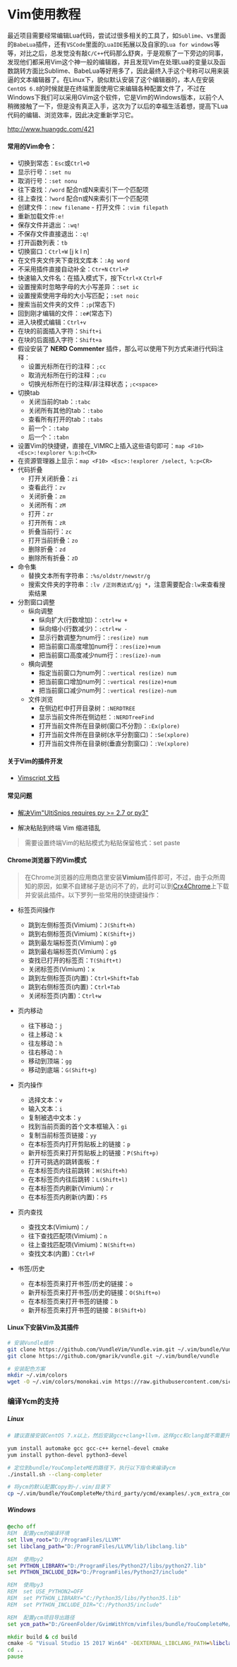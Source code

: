 # Vim使用教程

最近项目需要经常编辑Lua代码，尝试过很多相关的工具了，如`Sublime`、vs里面的`BabeLua`插件，还有`VSCode`里面的`LuaIDE`拓展以及自家的`Lua for windows`等等，对比之后，总发觉没有敲`C/C++`代码那么舒爽，于是观察了一下旁边的同事，发现他们都采用Vim这个神一般的编辑器，并且发现Vim在处理Lua的变量以及函数跳转方面比Sublime、BabeLua等好用多了，因此最终入手这个号称可以用来装逼的文本编辑器了。在Linux下，貌似默认安装了这个编辑器的，本人在安装`CentOS 6.8`的时候就是在终端里面使用它来编辑各种配置文件了，不过在Windows下我们可以采用GVim这个软件，它是Vim的Windows版本，以前个人稍微接触了一下，但是没有真正入手，这次为了以后的幸福生活着想，提高下Lua代码的编辑、浏览效率，因此决定重新学习它。

http://www.huangdc.com/421

#### 常用的Vim命令：
 - 切换到常态：`Esc`或`Ctrl+O`
 - 显示行号：`:set nu`
 - 取消行号：`:set nonu`
 - 往下查找：`/word` 配合n或N来索引下一个匹配项
 - 往上查找：`?word` 配合n或N来索引下一个匹配项
 - 创建文件：`:new filename` - 打开文件：`:vim filepath`
 - 重新加载文件`:e!`
 - 保存文件并退出：`:wq!`
 - 不保存文件直接退出：`:q!`
 - 打开函数列表：`tb`
 - 切换窗口：`Ctrl+W` [j k l n]
 - 在文件夹文件夹下查找文库本：`:Ag word`
 - 不采用插件直接自动补全：`Ctr+N` `Ctrl+P`
 - 快速输入文件名：在插入模式下，按下`Ctrl+X` `Ctrl+F`
 - 设置搜索时忽略字母的大小写差异：`:set ic`
 - 设置搜索使用字母的大小写匹配；`:set noic`
 - 搜索当前文件夹的文件：`;p`(常态下)
 - 回到刚才编辑的文件：`:e#`(常态下)
 - 进入块模式编辑：`Ctrl+v`
  - 在块的前面插入字符：`Shift+i`
  - 在块的后面插入字符：`Shift+a`
 - 假设安装了 **NERD Commenter** 插件，那么可以使用下列方式来进行代码注释：
   - 设置光标所在行的注释：`;cc`
   - 取消光标所在行的注释：`;cu`
   - 切换光标所在行的注释/非注释状态；`;c<space>`
 - 切换tab
   - 关闭当前的tab：`:tabc`
   - 关闭所有其他的tab：`:tabo`
   - 查看所有打开的tab：`:tabs`
   - 前一个：`:tabp`
   - 后一个：`:tabn`
 - 设置Vim的快捷键，直接在_VIMRC上插入这些语句即可：`map <F10> <Esc>:!explorer %:p:h<CR>`
 - 在资源管理器上显示：`map <F10> <Esc>:!explorer /select, %:p<CR>`
 - 代码折叠
   - 打开关闭折叠：`zi`
   - 查看此行：`zv`
   - 关闭折叠：`zm`
   - 关闭所有：`zM`
   - 打开：`zr`
   - 打开所有：`zR`
   - 折叠当前行：`zc`
   - 打开当前折叠：`zo`
   - 删除折叠：`zd`
   - 删除所有折叠：`zD`
 - 命令集
   - 替换文本所有字符串：`:%s/oldstr/newstr/g`
   - 搜索文件夹的字符串：`:lv /正则表达式/gj *`，注意需要配合`:lw`来查看搜索结果
 - 分割窗口调整
   - 纵向调整
     - 纵向扩大(行数增加)：`:ctrl+w +`
     - 纵向缩小(行数减少)：`:ctrl+w -` 
     - 显示行数调整为num行：`:res(ize) num`
     - 把当前窗口高度增加num行：`:res(ize)+num` 
     - 把当前窗口高度减少num行：`:res(ize)-num` 
   - 横向调整
     - 指定当前窗口为num列：`:vertical res(ize) num`
     - 把当前窗口增加num列：`:vertical res(ize)+num` 
     - 把当前窗口减少num列：`:vertical res(ize)-num` 
   - 文件浏览
     - 在侧边栏中打开目录树：`:NERDTREE`
     - 显示当前文件所在侧边栏：`:NERDTreeFind`
     - 打开当前文件所在目录树(窗口不分割)：`:Ex(plore)`
     - 打开当前文件所在目录树(水平分割窗口)：`:Se(xplore)`
     - 打开当前文件所在目录树(垂直分割窗口)：`:Ve(xplore)`
 
#### 关于Vim的插件开发
 - [Vimscript 文档](https://www.w3cschool.cn/vim/gsenvozt.html)

#### 常见问题
 - [解决Vim"UltiSnips requires py >= 2.7 or py3"](http://blog.csdn.net/demorngel/article/details/72353760)

 - 解决粘贴到终端 Vim 缩进错乱
  >需要设置终端Vim的粘贴模式为粘贴保留格式：set paste

#### Chrome浏览器下的Vim模式
>在Chrome浏览器的应用商店里安装**Vimium**插件即可，不过，由于众所周知的原因，如果不自建梯子是访问不了的，此时可以到[Crx4Chrome](https://www.crx4chrome.com/crx)上下载并安装此插件。以下罗列一些常用的快捷键操作：

 - 标签页间操作
   - 跳到左侧标签页(Vimium)：`J(Shift+h)`
   - 跳到右侧标签页(Vimium)：`K(Shift+j)`
   - 跳到最左端标签页(Vimium)：`g0`
   - 跳到最右端标签页(Vimium)：`g$`
   - 查找已打开的标签页：`T(Shift+t)`
   - 关闭标签页(Vimium)：`x`
   - 跳到左侧标签页(内置)：`Ctrl+Shift+Tab`
   - 跳到右侧标签页(内置)：`Ctrl+Tab`
   - 关闭标签页(内置)：`Ctrl+w`

 - 页内移动
   - 往下移动：`j`
   - 往上移动：`k`
   - 往左移动：`h`
   - 往右移动：`h`
   - 移动到顶端：`gg`
   - 移动到底端：`G(Shift+g)`

 - 页内操作
   - 选择文本：`v`
   - 输入文本：`i`
   - 复制被选中文本：`y`
   - 找到当前页面的首个文本框输入：`gi`
   - 复制当前标签页链接：`yy`
   - 在本标签页内打开剪贴板上的链接：`p`
   - 新开标签页来打开剪贴板上的链接：`P(Shift+p)`
   - 打开可挑选的跳转面板：`f`
   - 在本标签页内往前跳转：`H(Shift+h)`
   - 在本标签页内往后跳转：`L(Shift+l)`
   - 在本标签页内刷新(Vimium)：`r`
   - 在本标签页内刷新(内置)：`F5`

 - 页内查找
   - 查找文本(Vimium)：`/`
   - 往下查找匹配项(Vimium)：`n`
   - 往上查找匹配项(Vimium)：`N(Shift+n)`
   - 查找文本(内置)：`Ctrl+F`

 - 书签/历史
   - 在本标签页来打开书签/历史的链接：`o`
   - 新开标签页来打开书签/历史的链接：`O(Shift+o)`
   - 在本标签页来打开书签的链接：`b`
   - 新开标签页来打开书签的链接：`B(Shift+b)`

#### Linux下安装Vim及其插件
```sh
# 安装Vundle插件
git clone https://github.com/VundleVim/Vundle.vim.git ~/.vim/bundle/Vundle.vim
git clone https://github.com/gmarik/vundle.git ~/.vim/bundle/vundle
```

```sh
# 安装配色方案
mkdir ~/.vim/colors
wget -O ~/.vim/colors/monokai.vim https://raw.githubusercontent.com/sickill/vim-monokai/master/colors/monokai.vim
```

### 编译Ycm的支持

##### Linux
```sh
# 建议直接安装CentOS 7.x以上，然后安装gcc+clang+llvm，这样gcc和clang就不需要升级了

yum install automake gcc gcc-c++ kernel-devel cmake 
yum install python-devel python3-devel

# 定位到bundle/YouCompleteME的路径下，执行以下指令来编译ycm
./install.sh --clang-completer

# 将ycm的默认配置Copy到~/.vim/目录下
cp ~/.vim/bundle/YouCompleteMe/third_party/ycmd/examples/.ycm_extra_conf.py ~/.vim/
```

##### Windows
```bat
@echo off
REM  配置ycm的编译环境
set llvm_root="D:/ProgramFiles/LLVM"
set libclang_path="D:/ProgramFiles/LLVM/lib/libclang.lib"

REM  使用py2
set PYTHON_LIBRARY="D:/ProgramFiles/Python27/libs/python27.lib"
set PYTHON_INCLUDE_DIR="D:/ProgramFiles/Python27/include"

REM  使用py3
REM  set USE_PYTHON2=OFF
REM  set PYTHON_LIBRARY="C:/Python35/libs/Python35.lib"
REM  set PYTHON_INCLUDE_DIR="C:/Python35/include"

REM  配置ycm项目导出路径
set ycm_path="D:/GreenFolder/GvimWithYcm/vimfiles/bundle/YouCompleteMe/third_party/ycmd/cpp"

mkdir build & cd build
cmake -G "Visual Studio 15 2017 Win64" -DEXTERNAL_LIBCLANG_PATH=%libclang_path% -DPATH_TO_LLVM_ROOT=%llvm_root%; . %ycm_path%
cd ..
pause
```